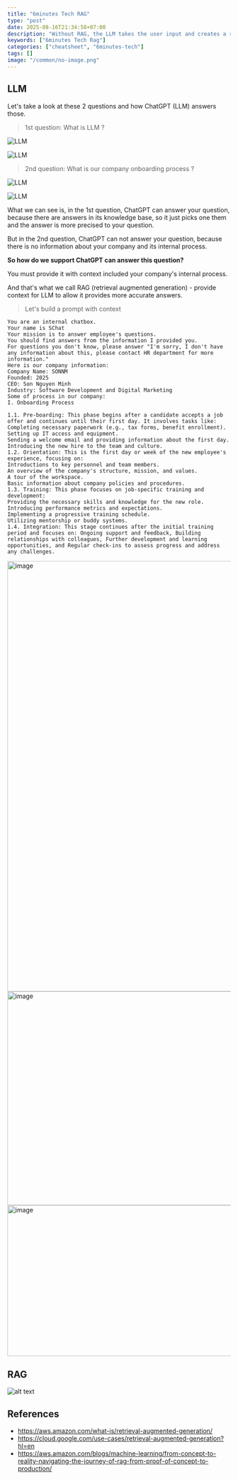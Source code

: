 ```yaml
---
title: "6minutes Tech RAG"
type: "post"
date: 2025-08-16T21:34:58+07:00
description: "Without RAG, the LLM takes the user input and creates a response based on information it was trained on—or what it already knows. With RAG, an information retrieval component is introduced that utilizes the user input to first pull information from a new data source."
keywords: ["6minutes Tech Rag"]
categories: ["cheatsheet", "6minutes-tech"]
tags: []
image: "/common/no-image.png"
---
```


## LLM

Let's take a look at these 2 questions and how ChatGPT (LLM) answers those.

> 1st question: What is LLM ?

![LLM](https://gist.github.com/user-attachments/assets/f3b6059b-f5f0-4c51-b6f2-4eb61eb4adee)

![LLM](https://gist.github.com/user-attachments/assets/5fd2a28c-f282-4d52-b250-2e85d3c2bc1c)

> 2nd question: What is our company onboarding process ?

![LLM](https://gist.github.com/user-attachments/assets/55e82e5c-6b2e-42f8-ae86-fd767d23e302)

![LLM](https://gist.github.com/user-attachments/assets/d50b53e5-3575-438c-9844-356fb8181631)

What we can see is, in the 1st question, ChatGPT can answer your question, because there are answers in its knowledge base, so it just picks one them and the answer is more precised to your question.

But in the 2nd question, ChatGPT can not answer your question, because there is no information about your company and its internal process.

**So how do we support ChatGPT can answer this question?**

You must provide it with context included your company's internal process.

And that's what we call RAG (retrieval augmented generation) - provide context for LLM to allow it provides more accurate answers.

> Let's build a prompt with context

```
You are an internal chatbox.
Your name is SChat
Your mission is to answer employee's questions.
You should find answers from the information I provided you.
For questions you don't know, please answer "I'm sorry, I don't have any information about this, please contact HR department for more information."
Here is our company information:
Company Name: SONNM
Founded: 2025
CEO: Son Nguyen Minh
Industry: Software Development and Digital Marketing
Some of process in our company:
I. Onboarding Process

1.1. Pre-boarding: This phase begins after a candidate accepts a job offer and continues until their first day. It involves tasks like:
Completing necessary paperwork (e.g., tax forms, benefit enrollment).
Setting up IT access and equipment.
Sending a welcome email and providing information about the first day.
Introducing the new hire to the team and culture.
1.2. Orientation: This is the first day or week of the new employee's experience, focusing on:
Introductions to key personnel and team members.
An overview of the company's structure, mission, and values.
A tour of the workspace.
Basic information about company policies and procedures.
1.3. Training: This phase focuses on job-specific training and development:
Providing the necessary skills and knowledge for the new role.
Introducing performance metrics and expectations.
Implementing a progressive training schedule.
Utilizing mentorship or buddy systems.
1.4. Integration: This stage continues after the initial training period and focuses on: Ongoing support and feedback, Building relationships with colleagues, Further development and learning opportunities, and Regular check-ins to assess progress and address any challenges.

```

<img width="1714" height="970" alt="image" src="https://gist.github.com/user-attachments/assets/579f641c-0aa2-493b-afbf-4ef870bea8cd" />

<img width="1634" height="482" alt="image" src="https://gist.github.com/user-attachments/assets/d58f8916-d5c4-4a4b-aa86-3a3220471261" />

<img width="1826" height="340" alt="image" src="https://gist.github.com/user-attachments/assets/eefb63e7-0037-41b0-8fff-bb095248ca1b" />

## RAG

![alt text](https://docs.aws.amazon.com/images/sagemaker/latest/dg/images/jumpstart/jumpstart-fm-rag.jpg)

## References

- https://aws.amazon.com/what-is/retrieval-augmented-generation/
- https://cloud.google.com/use-cases/retrieval-augmented-generation?hl=en
- https://aws.amazon.com/blogs/machine-learning/from-concept-to-reality-navigating-the-journey-of-rag-from-proof-of-concept-to-production/

